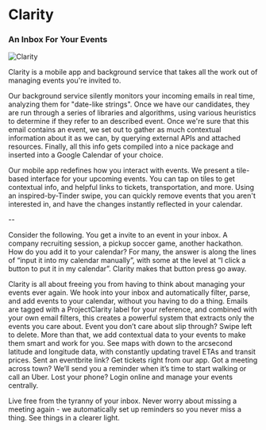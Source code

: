 # Clarity
### An Inbox For Your Events

![Clarity](http://s3.amazonaws.com/challengepost/photos/production/software_photos/000/158/451/datas/xlarge.png?1410702049)

Clarity is a mobile app and background service that takes all the work out of managing events you're invited to.

Our background service silently monitors your incoming emails in real time, analyzing them for "date-like strings". Once we have our candidates, they are run through a series of libraries and algorithms, using various heuristics to determine if they refer to an described event. Once we're sure that this email contains an event, we set out to gather as much contextual information about it as we can, by querying external APIs and attached resources. Finally, all this info gets compiled into a nice package and inserted into a Google Calendar of your choice.

Our mobile app redefines how you interact with events. We present a tile-based interface for your upcoming events. You can tap on tiles to get contextual info, and helpful links to tickets, transportation, and more. Using an inspired-by-Tinder swipe, you can quickly remove events that you aren't interested in, and have the changes instantly reflected in your calendar.

--

Consider the following. You get a invite to an event in your inbox. A company recruiting session, a pickup soccer game, another hackathon. How do you add it to your calendar? For many, the answer is along the lines of “input it into my calendar manually”, with some at the level at “I click a button to put it in my calendar”. Clarity makes that button press go away.

Clarity is all about freeing you from having to think about managing your events ever again. We hook into your inbox and automatically filter, parse, and add events to your calendar, without you having to do a thing. Emails are tagged with a ProjectClarity label for your reference, and combined with your own email filters, this creates a powerful system that extracts only the events you care about. Event you don’t care about slip through? Swipe left to delete. More than that, we add contextual data to your events to make them smart and work for you. See maps with down to the arcsecond latitude and longitude data, with constantly updating travel ETAs and transit prices. Sent an eventbrite link? Get tickets right from our app. Got a meeting across town? We’ll send you a reminder when it’s time to start walking or call an Uber. Lost your phone? Login online and manage your events centrally.

Live free from the tyranny of your inbox. Never worry about missing a meeting again - we automatically set up reminders so you never miss a thing. See things in a clearer light.
